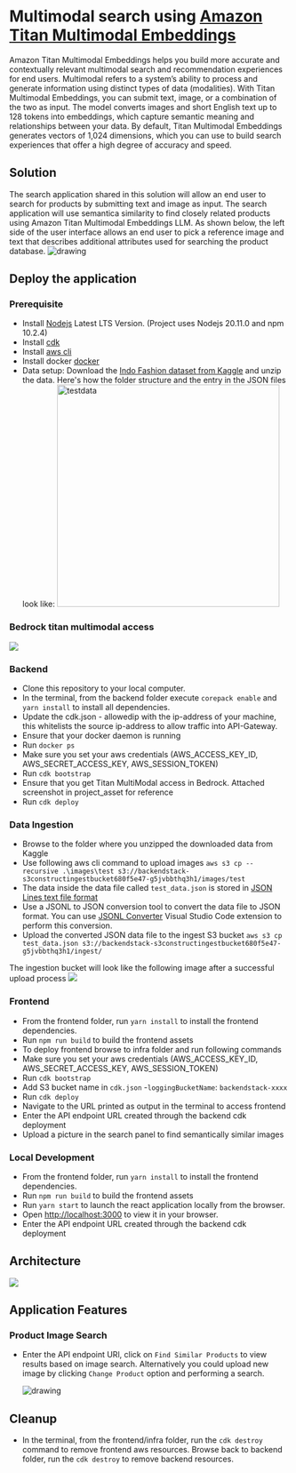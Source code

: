 # Multimodal search using [Amazon Titan Multimodal Embeddings](https://aws.amazon.com/bedrock/titan/)
 Amazon Titan Multimodal Embeddings helps you build more accurate and contextually relevant multimodal search and recommendation experiences for end users. Multimodal refers to a system’s ability to process and generate information using distinct types of data (modalities). With Titan Multimodal Embeddings, you can submit text, image, or a combination of the two as input. The model converts images and short English text up to 128 tokens into embeddings, which capture semantic meaning and relationships between your data. By default, Titan Multimodal Embeddings generates vectors of 1,024 dimensions, which you can use to build search experiences that offer a high degree of accuracy and speed.

## Solution
The search application shared in this solution will allow an end user to search for products by submitting text and image as input. The search application will use semantica similarity to find closely related products using Amazon Titan Multimodal Embeddings LLM. As shown below, the left side of the user interface allows an end user to pick a reference image and text that describes additional attributes used for searching the product database.
<img src="project_assets/multimodal-search.png" alt="drawing"/>

## Deploy the application
### Prerequisite

- Install [Nodejs](https://nodejs.org/en/download/) Latest LTS Version. (Project uses Nodejs 20.11.0 and npm 10.2.4)
- Install [cdk](https://docs.aws.amazon.com/cdk/v2/guide/getting_started.html#getting_started_install)
- Install [aws cli](https://docs.aws.amazon.com/cli/latest/userguide/getting-started-install.html)
- Install docker [docker](https://docs.docker.com/engine/install/)
- Data setup: Download the [Indo Fashion dataset from Kaggle](https://www.kaggle.com/datasets/validmodel/indo-fashion-dataset) and unzip the data. Here's how the folder structure and the entry in the JSON files look like:
<img src="project_assets/testdata.png" alt="testdata" style="width:400px;"/><br/>

### Bedrock titan multimodal access
<img src="project_assets/multimodal_access.png"/>
   

### Backend

- Clone this repository to your local computer.
- In the terminal, from the backend folder execute `corepack enable` and `yarn install` to install all dependencies.
- Update the cdk.json - allowedip with the ip-address of your machine, this whitelists the source ip-address to allow traffic into API-Gateway.
- Ensure that your docker daemon is running
- Run `docker ps`
- Make sure you set your aws credentials (AWS_ACCESS_KEY_ID, AWS_SECRET_ACCESS_KEY, AWS_SESSION_TOKEN)
- Run `cdk bootstrap`
- Ensure that you get Titan MultiModal access in Bedrock. Attached screenshot in project_asset for reference
- Run `cdk deploy` 

### Data Ingestion
- Browse to the folder where you unzipped the downloaded data from Kaggle
- Use following aws cli command to upload images
`aws s3 cp --recursive .\images\test s3://backendstack-s3constructingestbucket680f5e47-g5jvbbthq3h1/images/test`
- The data inside the data file called `test_data.json` is stored in [JSON Lines text file format](https://jsonlines.org/)
- Use a JSONL to JSON conversion tool to convert the data file to JSON format. You can use [JSONL Converter](https://marketplace.visualstudio.com/items?itemName=F-loat.jsonl-converter) Visual Studio Code extension to perform this conversion.
- Upload the converted JSON data file to the ingest S3 bucket
`aws s3 cp test_data.json s3://backendstack-s3constructingestbucket680f5e47-g5jvbbthq3h1/ingest/`

The ingestion bucket will look like the following image after a successful upload process 
<img src="project_assets/data_ingest.png"/>

### Frontend
- From the frontend folder, run `yarn install` to install the frontend dependencies.
- Run `npm run build` to build the frontend assets
- To deploy frontend browse to infra folder and run following commands
- Make sure you set your aws credentials (AWS_ACCESS_KEY_ID, AWS_SECRET_ACCESS_KEY, AWS_SESSION_TOKEN)
- Run `cdk bootstrap`
- Add S3 bucket name in `cdk.json`
-`loggingBucketName`: `backendstack-xxxx`
- Run `cdk deploy`
- Navigate to the URL printed as output in the terminal to access frontend
- Enter the API endpoint URL created through the backend cdk deployment
- Upload a picture in the search panel to find semantically similar images 
   
### Local Development
- From the frontend folder, run `yarn install` to install the frontend dependencies.
- Run `npm run build` to build the frontend assets
- Run `yarn start` to launch the react application locally from the browser. 
- Open [http://localhost:3000](http://localhost:3000) to view it in your browser.
- Enter the API endpoint URL created through the backend cdk deployment

## Architecture
<img src="project_assets/AmazonTitanMultimodal_Arch.png">

## Application Features
### Product Image Search
  * Enter the API endpoint URl, click on `Find Similar Products` to view results based on image search. Alternatively you could upload new image by clicking `Change Product` option and performing a search.

    <img src="project_assets/multimodal-search.png" alt="drawing"/>


## Cleanup
- In the terminal, from the frontend/infra folder, run the `cdk destroy` command to remove frontend aws resources. Browse back to backend folder, run the `cdk destroy` to remove backend resources.
